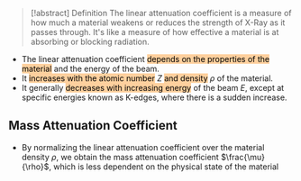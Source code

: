 > [!abstract] Definition
> The linear attenuation coefficient is a measure of how much a material weakens or reduces the strength of X-Ray as it passes through. It's like a measure of how effective a material is at absorbing or blocking radiation.
> 

- The linear attenuation coefficient <mark style="background: #FFB86CA6;">depends on the properties of the material</mark> and the energy of the beam.
- It <mark style="background: #FFB86CA6;">increases with the atomic number</mark> $Z$ <mark style="background: #FFB86CA6;">and density</mark> $\rho$ of the material.
- It generally <mark style="background: #FFB86CA6;">decreases with increasing energy</mark> of the beam $E$, except at specific energies known as K-edges, where there is a sudden increase.

## Mass Attenuation Coefficient
- By normalizing the linear attenuation coefficient over the material density $\rho$, we obtain the mass attenuation coefficient $\frac{\mu}{\rho}$, which is less dependent on the physical state of the material